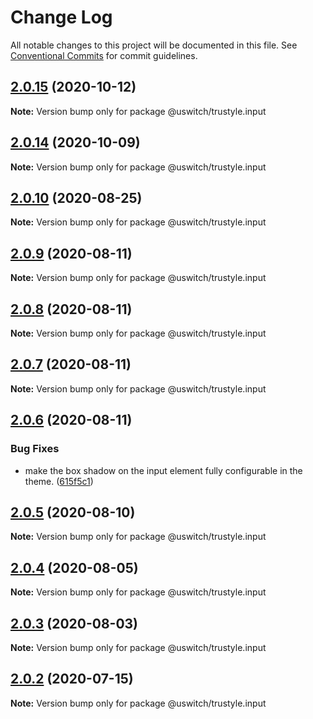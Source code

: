 # Change Log

All notable changes to this project will be documented in this file.
See [Conventional Commits](https://conventionalcommits.org) for commit guidelines.

## [2.0.15](https://github.com/uswitch/trustyle/compare/@uswitch/trustyle.input@2.0.14...@uswitch/trustyle.input@2.0.15) (2020-10-12)

**Note:** Version bump only for package @uswitch/trustyle.input





## [2.0.14](https://github.com/uswitch/trustyle/compare/@uswitch/trustyle.input@2.0.13...@uswitch/trustyle.input@2.0.14) (2020-10-09)

**Note:** Version bump only for package @uswitch/trustyle.input






## [2.0.10](https://github.com/uswitch/trustyle/compare/@uswitch/trustyle.input@2.0.9...@uswitch/trustyle.input@2.0.10) (2020-08-25)

**Note:** Version bump only for package @uswitch/trustyle.input





## [2.0.9](https://github.com/uswitch/trustyle/compare/@uswitch/trustyle.input@2.0.7...@uswitch/trustyle.input@2.0.9) (2020-08-11)

**Note:** Version bump only for package @uswitch/trustyle.input





## [2.0.8](https://github.com/uswitch/trustyle/compare/@uswitch/trustyle.input@2.0.7...@uswitch/trustyle.input@2.0.8) (2020-08-11)

**Note:** Version bump only for package @uswitch/trustyle.input





## [2.0.7](https://github.com/uswitch/trustyle/compare/@uswitch/trustyle.input@2.0.6...@uswitch/trustyle.input@2.0.7) (2020-08-11)

**Note:** Version bump only for package @uswitch/trustyle.input





## [2.0.6](https://github.com/uswitch/trustyle/compare/@uswitch/trustyle.input@2.0.5...@uswitch/trustyle.input@2.0.6) (2020-08-11)


### Bug Fixes

* make the box shadow on the input element fully configurable in the theme. ([615f5c1](https://github.com/uswitch/trustyle/commit/615f5c1))





## [2.0.5](https://github.com/uswitch/trustyle/compare/@uswitch/trustyle.input@2.0.2...@uswitch/trustyle.input@2.0.5) (2020-08-10)

**Note:** Version bump only for package @uswitch/trustyle.input





## [2.0.4](https://github.com/uswitch/trustyle/compare/@uswitch/trustyle.input@2.0.2...@uswitch/trustyle.input@2.0.4) (2020-08-05)

**Note:** Version bump only for package @uswitch/trustyle.input





## [2.0.3](https://github.com/uswitch/trustyle/compare/@uswitch/trustyle.input@2.0.2...@uswitch/trustyle.input@2.0.3) (2020-08-03)

**Note:** Version bump only for package @uswitch/trustyle.input





## [2.0.2](https://github.com/uswitch/trustyle/compare/@uswitch/trustyle.input@2.0.1...@uswitch/trustyle.input@2.0.2) (2020-07-15)

**Note:** Version bump only for package @uswitch/trustyle.input
